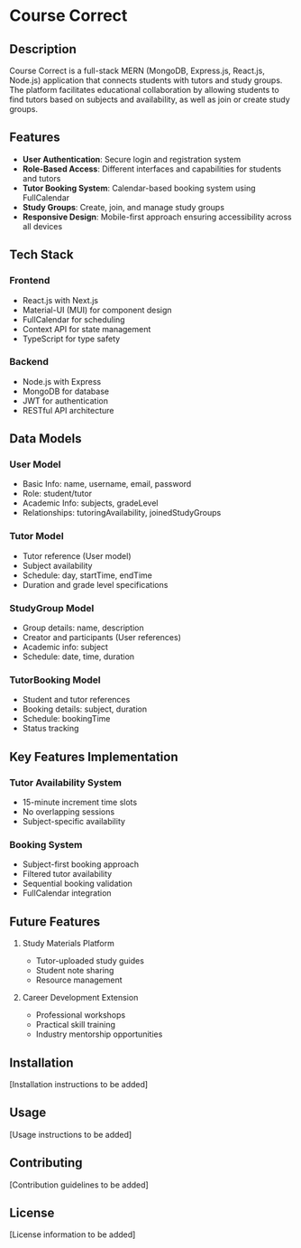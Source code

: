 # Course Correct

## Description

Course Correct is a full-stack MERN (MongoDB, Express.js, React.js, Node.js) application that connects students with tutors and study groups. The platform facilitates educational collaboration by allowing students to find tutors based on subjects and availability, as well as join or create study groups.

## Features

- **User Authentication**: Secure login and registration system
- **Role-Based Access**: Different interfaces and capabilities for students and tutors
- **Tutor Booking System**: Calendar-based booking system using FullCalendar
- **Study Groups**: Create, join, and manage study groups
- **Responsive Design**: Mobile-first approach ensuring accessibility across all devices

## Tech Stack

### Frontend

- React.js with Next.js
- Material-UI (MUI) for component design
- FullCalendar for scheduling
- Context API for state management
- TypeScript for type safety

### Backend

- Node.js with Express
- MongoDB for database
- JWT for authentication
- RESTful API architecture

## Data Models

### User Model

- Basic Info: name, username, email, password
- Role: student/tutor
- Academic Info: subjects, gradeLevel
- Relationships: tutoringAvailability, joinedStudyGroups

### Tutor Model

- Tutor reference (User model)
- Subject availability
- Schedule: day, startTime, endTime
- Duration and grade level specifications

### StudyGroup Model

- Group details: name, description
- Creator and participants (User references)
- Academic info: subject
- Schedule: date, time, duration

### TutorBooking Model

- Student and tutor references
- Booking details: subject, duration
- Schedule: bookingTime
- Status tracking

## Key Features Implementation

### Tutor Availability System

- 15-minute increment time slots
- No overlapping sessions
- Subject-specific availability

### Booking System

- Subject-first booking approach
- Filtered tutor availability
- Sequential booking validation
- FullCalendar integration

## Future Features

1. Study Materials Platform

   - Tutor-uploaded study guides
   - Student note sharing
   - Resource management

2. Career Development Extension
   - Professional workshops
   - Practical skill training
   - Industry mentorship opportunities

## Installation

[Installation instructions to be added]

## Usage

[Usage instructions to be added]

## Contributing

[Contribution guidelines to be added]

## License

[License information to be added]
